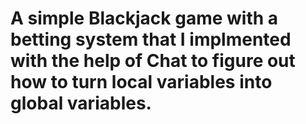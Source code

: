 # A simple Blackjack game with a betting system that I implmented with the help of Chat to figure out how to turn local variables into global variables.
